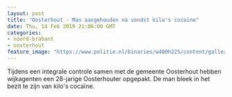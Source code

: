 ```yaml
---
layout: post
title: "Oosterhout - Man aangehouden na vondst kilo's cocaïne"
date: Thu, 14 Feb 2019 21:06:00 GMT
categories: 
- noord-brabant 
- oosterhout 
feature_image: "https://www.politie.nl/binaries/w400h225/content/gallery/politie/nieuws/2019/februari/08-zw/coke-oosterhout.jpg"
---
```


Tijdens een integrale controle samen met de gemeente Oosterhout hebben wijkagenten een 28-jarige Oosterhouter opgepakt. De man bleek in het bezit te zijn van kilo's cocaïne.
